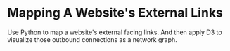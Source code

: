 # Mapping A Website's External Links
Use Python to map a website's external facing links. And then apply D3 to visualize those outbound connections as a network graph.
